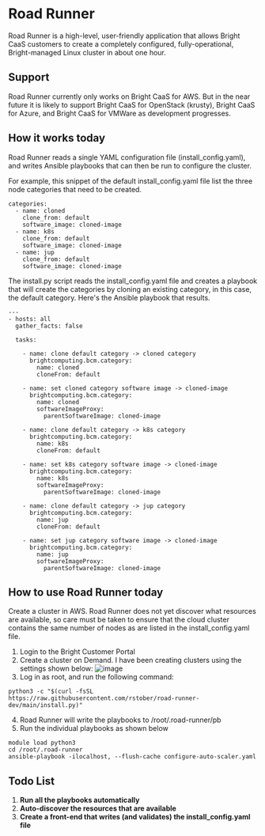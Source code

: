 # Road Runner
Road Runner is a high-level, user-friendly application that allows Bright CaaS customers to create a completely configured, fully-operational, Bright-managed Linux cluster in about one hour. 

## Support
Road Runner currently only works on Bright CaaS for AWS. But in the near future it is likely to support Bright CaaS for OpenStack (krusty), Bright CaaS for Azure, and Bright CaaS for VMWare as development progresses.

## How it works today
Road Runner reads a single YAML configuration file (install_config.yaml), and writes Ansible playbooks that can then be run to configure the cluster. 

For example, this snippet of the default install_config.yaml file list the three node categories that need to be created. 
```
categories:
  - name: cloned
    clone_from: default
    software_image: cloned-image
  - name: k8s
    clone_from: default
    software_image: cloned-image
  - name: jup
    clone_from: default
    software_image: cloned-image
```
The install.py script reads the install_config.yaml file and creates a playbook that will create the categories by cloning an existing category, in this case, the default category. Here's the Ansible playbook that results.
```
---
- hosts: all
  gather_facts: false

  tasks:

    - name: clone default category -> cloned category
      brightcomputing.bcm.category:
        name: cloned
        cloneFrom: default

    - name: set cloned category software image -> cloned-image
      brightcomputing.bcm.category:
        name: cloned
        softwareImageProxy:
          parentSoftwareImage: cloned-image

    - name: clone default category -> k8s category
      brightcomputing.bcm.category:
        name: k8s
        cloneFrom: default

    - name: set k8s category software image -> cloned-image
      brightcomputing.bcm.category:
        name: k8s
        softwareImageProxy:
          parentSoftwareImage: cloned-image

    - name: clone default category -> jup category
      brightcomputing.bcm.category:
        name: jup
        cloneFrom: default

    - name: set jup category software image -> cloned-image
      brightcomputing.bcm.category:
        name: jup
        softwareImageProxy:
          parentSoftwareImage: cloned-image
```

## How to use Road Runner today
Create a cluster in AWS. Road Runner does not yet discover what resources are available, so care must be taken to ensure that the cloud cluster contains the same number of nodes as are listed in the install_config.yaml file. 

1. Login to the Bright Customer Portal
2. Create a cluster on Demand. I have been creating clusters using the settings shown below:
![image](https://user-images.githubusercontent.com/809959/139966944-410166c5-18fb-44f1-92b9-6ff3161b8459.png)
3. Log in as root, and run the following command:
```
python3 -c "$(curl -fsSL https://raw.githubusercontent.com/rstober/road-runner-dev/main/install.py)"
```
4. Road Runner will write the playbooks to /root/.road-runner/pb
5. Run the individual playbooks as shown below
```
module load python3
cd /root/.road-runner
ansible-playbook -ilocalhost, --flush-cache configure-auto-scaler.yaml
```
## Todo List
1. **Run all the playbooks automatically**
2. **Auto-discover the resources that are available**
3. **Create a front-end that writes (and validates) the install_config.yaml file**
